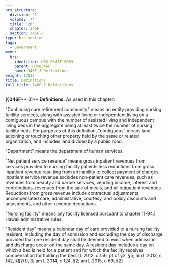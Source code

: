 ```yaml
---
hrs_structure:
  division: '1'
  volume: '7'
  title: '20'
  chapter: 346F
  section: 346F-3
type: hrs_section
tags:
  - Government
menu:
  hrs:
    identifier: HRS_0346F-0003
    parent: HRS0346F
    name: 346F-3 Definitions
weight: 12015
title: Definitions
full_title: 346F-3 Definitions
---
```

**[§346F****-3]** **Definitions.** As used in this chapter:

"Continuing care retirement community" means an entity providing nursing facility services, along with assisted living or independent living on a contiguous campus with the number of assisted living and independent living beds in the aggregate being at least twice the number of nursing facility beds. For purposes of this definition, "contiguous" means land adjoining or touching other property held by the same or related organization, and includes land divided by a public road.

"Department" means the department of human services.

"Net patient service revenue" means gross inpatient revenues from services provided to nursing facility patients less reductions from gross inpatient revenue resulting from an inability to collect payment of charges. Inpatient service revenue excludes non-patient care revenues, such as revenues from beauty and barber services, vending income, interest and contributions, revenues from the sale of meals, and all outpatient revenues. Reductions from gross revenue include contractual adjustments, uncompensated care, administrative, courtesy, and policy discounts and adjustments, and other revenue deductions.

"Nursing facility" means any facility licensed pursuant to chapter 11-94.1, Hawaii administrative rules.

"Resident day" means a calendar day of care provided to a nursing facility resident, including the day of admission and excluding the day of discharge; provided that one resident day shall be deemed to exist when admission and discharge occur on the same day. A resident day includes a day on which a bed is held for a patient and for which the facility receives compensation for holding the bed. [L 2012, c 156, pt of §2, §5; am L 2013, c 142, §§2(1), 3; am L 2014, c 124, §2; am L 2015, c 69, §2]